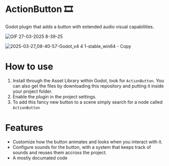 # ActionButton 🎞️
 Godot plugin that adds a button with extended audio visual capabilities.

![GIF 27-03-2025 8-39-25](https://github.com/user-attachments/assets/c84f9abf-dfec-4867-b0c2-ffce9ea7e220)

![2025-03-27_08-40-57-Godot_v4 4 1-stable_win64 - Copy](https://github.com/user-attachments/assets/6623d69e-f6c5-4ad7-8314-8397eb5b609e)

# How to use
1) Install through the Asset Library within Godot, look for `ActionButton`. You can also get the files by downloading this repository and putting it inside your project folder.
2) Enable the plugin in the project settings.
3) To add this fancy new button to a scene simply search for a node called `ActionButton`

# Features
* Customize how the button animates and looks when you interact with it.
* Configure sounds for the button, with a system that keeps track of sounds and reuses them accross the project.
* A mostly documated code
